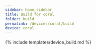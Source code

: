 ```yaml
---
sidebar: home_sidebar
title: Build for coral
folder: build
permalink: /devices/coral/build
device: coral
---
```

{% include templates/device_build.md %}

